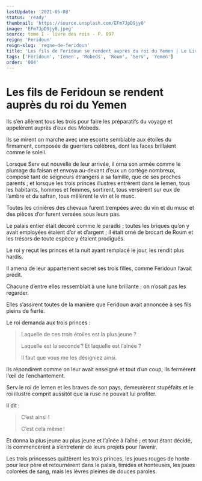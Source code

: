```yaml
---
lastUpdate: '2021-05-08'
status: 'ready'
thumbnail: 'https://source.unsplash.com/EFm7JpD9jy8'
image: 'EFm7JpD9jy8.jpeg'
source: tome I - livre des rois - P. 097
reign: 'Feridoun'
reign-slug: 'regne-de-feridoun'
title: 'Les fils de Feridoun se rendent auprès du roi du Yemen | Le Livre des Rois | Shâhnâmeh'
tags: ['Feridoun', 'Iemen', 'Mobeds', 'Roum', 'Serv', 'Yemen']
order: '004'
---
```


# Les fils de Feridoun se rendent auprès du roi du Yemen

Ils s’en allèrent tous les trois pour faire les préparatifs du voyage et appelèrent auprès d’eux des Mobeds.

Ils se mirent on marche avec une escorte semblable aux étoiles du firmament, composée de guerriers célèbres, dont les faces brillaient comme le soleil.

Lorsque Serv eut nouvelle de leur arrivée, il orna son armée comme le plumage du faisan et envoya au-devant d’eux un cortège nombreux, composé tant de seigneurs étrangers à sa famille, que de ses proches parents ; et lorsque les trois princes illustres entrèrent dans le Iemen, tous les habitants, hommes et femmes, sortirent, tous versèrent sur eux de l’ambre et du safran, tous mêlèrent le vin et le musc.

Toutes les crinières des chevaux furent trempées avec du vin et du musc et des pièces d’or furent versées sous leurs pas.

Le palais entier était décoré comme le paradis ; toutes les briques qu’on y avait employées étaient d’or et d’argent ; il était orné de brocart de Roum et les trésors de toute espèce y étaient prodigués.

Le roi y reçut les princes et la nuit ayant remplacé le jour, les rendit plus hardis.

Il amena de leur appartement secret ses trois filles, comme Feridoun l’avait prédit.

Chacune d’entre elles ressemblait à une lune brillante ; on n’osait pas les regarder.

Elles s’assirent toutes de la manière que Feridoun avait annoncée à ses fils pleins de fierté.

Le roi demanda aux trois princes :

> Laquelle de ces trois étoiles est la plus jeune ?
>
> Laquelle est la seconde ? Et laquelle est l’aînée ?
>
> Il faut que vous me les désigniez ainsi.

Ils répondirent comme on leur avait enseigné et tout d’un coup, ils fermèrent l’œil de l’enchantement.

Serv le roi de Iemen et les braves de son pays, demeurèrent stupéfaits et le roi illustre comprit aussitôt que la ruse ne pouvait lui profiter.

Il dit :

> C’est ainsi !
>
> C’est cela même !

Et donna la plus jeune au plus jeune et l’aînée à l’aîné ; et tout étant décidé, ils commencèrent à s’entretenir de leurs projets pour l’avenir.

Les trois princesses quittèrent les trois princes, les joues rouges de honte pour leur père et retournèrent dans le palais, timides et honteuses, les joues colorées de sang, mais les lèvres pleines de douces paroles.
